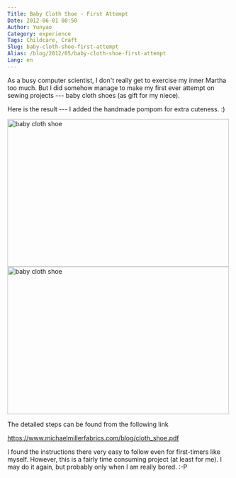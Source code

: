 ```yaml
---
Title: Baby Cloth Shoe - First Attempt
Date: 2012-06-01 00:50
Author: Yunyao
Category: experience
Tags: Childcare, Craft
Slug: baby-cloth-shoe-first-attempt
Alias: /blog/2012/05/baby-cloth-shoe-first-attempt
Lang: en
---
```


As a busy computer scientist, I don't really get to exercise my inner Martha too much. But I did somehow manage to make my first ever attempt on sewing projects --- baby cloth shoes (as gift for my niece).

Here is the result --- I added the handmade pompom for extra cuteness. :)

<img src="https://farm5.staticflickr.com/4034/4260345214_857f3812b3.jpg" width="500" height="333" alt="baby cloth shoe" />

<img src="https://farm5.staticflickr.com/4018/4259588689_e1288a85ba.jpg" width="500" height="333" alt="baby cloth shoe" />

The detailed steps can be found from the following link

<https://www.michaelmillerfabrics.com/blog/cloth_shoe.pdf>

I found the instructions there very easy to follow even for first-timers like myself. However, this is a fairly time consuming project (at least for me). I may do it again, but probably only when I am really bored. :-P
